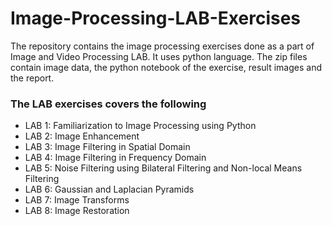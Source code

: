 # Image-Processing-LAB-Exercises
The repository contains the image processing exercises done as a part of Image and Video Processing LAB. 
It uses python language. The zip files contain image data, the python notebook of the exercise, result images and the report.
### The LAB exercises covers the following </br>
- LAB 1: Familiarization to Image Processing using Python
- LAB 2: Image Enhancement
- LAB 3: Image Filtering in Spatial Domain
- LAB 4: Image Filtering in Frequency Domain
- LAB 5: Noise Filtering using Bilateral Filtering and Non-local
Means Filtering
- LAB 6: Gaussian and Laplacian Pyramids
- LAB 7: Image Transforms
- LAB 8: Image Restoration
